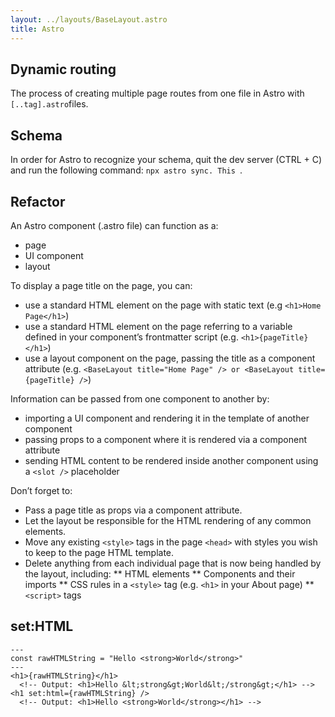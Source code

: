 ```yaml
---
layout: ../layouts/BaseLayout.astro
title: Astro
---
```

## Dynamic routing
The process of creating multiple page routes from one file in Astro with ```[..tag].astro```files.

## Schema
In order for Astro to recognize your schema, quit the dev server (CTRL + C) and run the following command: ```npx astro sync. This ```.

## Refactor
An Astro component (.astro file) can function as a:
* page
* UI component
* layout

To display a page title on the page, you can:
* use a standard HTML element on the page with static text (e.g ```<h1>Home Page</h1>```)
* use a standard HTML element on the page referring to a variable defined in your component’s frontmatter script (e.g. ```<h1>{pageTitle}</h1>```)
* use a layout component on the page, passing the title as a component attribute (e.g. ```<BaseLayout title="Home Page" /> or <BaseLayout title={pageTitle} />```)

Information can be passed from one component to another by:
* importing a UI component and rendering it in the template of another component
* passing props to a component where it is rendered via a component attribute
* sending HTML content to be rendered inside another component using a ```<slot />``` placeholder

Don’t forget to:
* Pass a page title as props via a component attribute.
* Let the layout be responsible for the HTML rendering of any common elements.
* Move any existing ```<style>``` tags in the page ```<head>``` with styles you wish to keep to the page HTML template.
* Delete anything from each individual page that is now being handled by the layout, including:
** HTML elements
** Components and their imports
** CSS rules in a ```<style>``` tag (e.g. ```<h1>``` in your About page)
** ```<script>``` tags

## set:HTML
```astro
---
const rawHTMLString = "Hello <strong>World</strong>"
---
<h1>{rawHTMLString}</h1>
  <!-- Output: <h1>Hello &lt;strong&gt;World&lt;/strong&gt;</h1> -->
<h1 set:html={rawHTMLString} />
  <!-- Output: <h1>Hello <strong>World</strong></h1> -->
```



